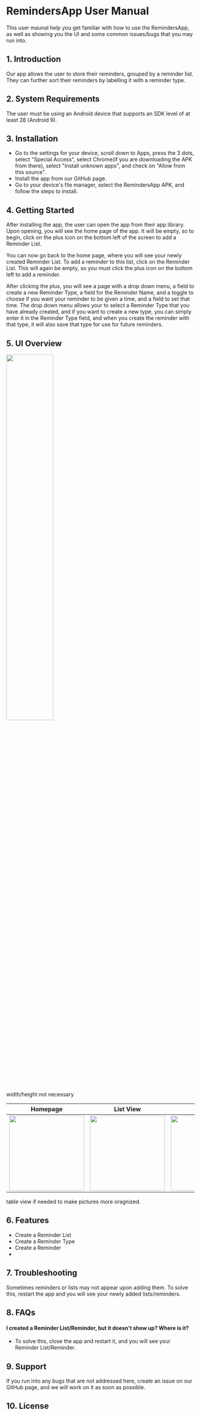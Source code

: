 
# RemindersApp User Manual

This user maunal help you get familiar with how to use the RemindersApp, as well as showing you the UI and some common issues/bugs that you may run into.




## 1. Introduction

Our app allows the user to store their reminders, grouped by a reminder list. They can further sort their reminders by labelling it with a reminder type.
## 2. System Requirements

The user must be using an Android device that supports an SDK level of at least 28 (Android 9).
## 3. Installation

- Go to the settings for your device, scroll down to Apps, press the 3 dots, select "Special Access", select Chrome(if you are downloading the APK from there), select "Install unknown apps", and check on "Allow from this source".
- Install the app from our GitHub page.
- Go to your device's file manager, select the RemindersApp APK, and follow the steps to install.
## 4. Getting Started

After installing the app, the user can open the app from their app library. Upon opening, you will see the home page of the app. It will be empty, so to begin, click on the plus icon on the bottom left of the screen to add a Reminder List. 

You can now go back to the home page, where you will see your newly created Reminder List. To add a reminder to this list, click on the Reminder List. This will again be empty, so you must click the plus icon on the bottom left to add a reminder.

After clicking the plus, you will see a page with a drop down menu, a field to create a new Reminder Type, a field for the Reminder Name, and a toggle to choose if you want your reminder to be given a time, and a field to set that time. The drop down menu allows your to select a Reminder Type that you have already created, and if you want to create a new type, you can simply enter it in the Reminder Type field, and when you create the reminder with that type, it will also save that type for use for future reminders.
## 5. UI Overview

<img src="insert ibb link here" width=50% height=50%>

width/height not necessary

Homepage           |  List View        | Edit View
:-------------------------:|:-------------------------:|:-------------------------:
<img src="insert ibb link here" width="200">|  <img src="insert ibb link here" width="200">|  <img src="insert ibb link here" width="200">

table view if needed to make pictures more oragnized.
## 6. Features

- Create a Reminder List
- Create a Reminder Type
- Create a Reminder
- 
## 7. Troubleshooting

Sometimes reminders or lists may not appear upon adding them. To solve this, restart the app and you will see your newly added lists/reminders.
## 8. FAQs

#### I created a Reminder List/Reminder, but it doesn't show up? Where is it?
- To solve this, close the app and restart it, and you will see your Reminder List/Reminder.
## 9. Support

If you run into any bugs that are not addressed here, create an issue on our GitHub page, and we will work on it as soon as possible.
## 10. License